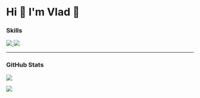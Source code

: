 # Hi 👋 I'm Vlad 👤

### Skills
<p>
  <a href="https://skillicons.dev">
    <img src="https://skillicons.dev/icons?i=java,javascript,python,cpp" />  
    <img src="https://skillicons.dev/icons?i=django,spring,html,css,react,jquery,sass,bootstrap" />
  </a>
</p>

<hr>

### GitHub Stats

![](https://github-readme-stats.vercel.app/api/top-langs?username=sshshadow222&show_icons=true&locale=en&layout=compact&theme=dark)

![](https://github-readme-stats.vercel.app/api?username=sshshadow222&show_icons=true&locale=en&theme=dark)
